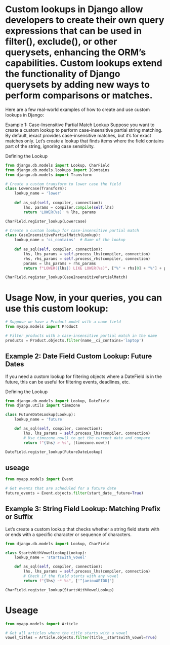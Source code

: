 # Custom lookups in Django allow developers to create their own query expressions that can be used in filter(), exclude(), or other querysets, enhancing the ORM’s capabilities. Custom lookups extend the functionality of Django querysets by adding new ways to perform comparisons or matches.

Here are a few real-world examples of how to create and use custom lookups in Django:

Example 1: Case-Insensitive Partial Match Lookup
Suppose you want to create a custom lookup to perform case-insensitive partial string matching. By default, iexact provides case-insensitive matches, but it’s for exact matches only. Let’s create a lookup that finds items where the field contains part of the string, ignoring case sensitivity.

Defining the Lookup
```python
from django.db.models import Lookup, CharField
from django.db.models.lookups import IContains
from django.db.models import Transform

# Create a custom transform to lower case the field
class Lowercase(Transform):
    lookup_name = 'lower'
    
    def as_sql(self, compiler, connection):
        lhs, params = compiler.compile(self.lhs)
        return 'LOWER(%s)' % lhs, params

CharField.register_lookup(Lowercase)

# Create a custom lookup for case-insensitive partial match
class CaseInsensitivePartialMatch(Lookup):
    lookup_name = 'ci_contains'  # Name of the lookup
    
    def as_sql(self, compiler, connection):
        lhs, lhs_params = self.process_lhs(compiler, connection)
        rhs, rhs_params = self.process_rhs(compiler, connection)
        params = lhs_params + rhs_params
        return f"LOWER({lhs}) LIKE LOWER(%s)", ["%" + rhs[0] + "%"] + params

CharField.register_lookup(CaseInsensitivePartialMatch)


```
# Usage Now, in your queries, you can use this custom lookup:
```python
# Suppose we have a Product model with a name field
from myapp.models import Product

# Filter products with a case-insensitive partial match in the name
products = Product.objects.filter(name__ci_contains='laptop')

```




## Example 2: Date Field Custom Lookup: Future Dates
If you need a custom lookup for filtering objects where a DateField is in the future, this can be useful for filtering events, deadlines, etc.

Defining the Lookup
```python
from django.db.models import Lookup, DateField
from django.utils import timezone

class FutureDateLookup(Lookup):
    lookup_name = 'future'

    def as_sql(self, compiler, connection):
        lhs, lhs_params = self.process_lhs(compiler, connection)
        # Use timezone.now() to get the current date and compare
        return f"{lhs} > %s", [timezone.now()]

DateField.register_lookup(FutureDateLookup)

```
## useage
```python
from myapp.models import Event

# Get events that are scheduled for a future date
future_events = Event.objects.filter(start_date__future=True)

```


## Example 3: String Field Lookup: Matching Prefix or Suffix
Let’s create a custom lookup that checks whether a string field starts with or ends with a specific character or sequence of characters.
```python
from django.db.models import Lookup, CharField

class StartsWithVowelLookup(Lookup):
    lookup_name = 'startswith_vowel'

    def as_sql(self, compiler, connection):
        lhs, lhs_params = self.process_lhs(compiler, connection)
        # Check if the field starts with any vowel
        return f"{lhs} ~* %s", ['^[aeiouAEIOU]']

CharField.register_lookup(StartsWithVowelLookup)

```

# Useage
```python
from myapp.models import Article

# Get all articles where the title starts with a vowel
vowel_titles = Article.objects.filter(title__startswith_vowel=True)

```




```python

```
```python

```
```python

```
```python

```
```python

```
```python

```
```python

```
```python

```
```python

```
```python

```
```python

```
```python

```
```python

```
```python

```
```python

```
```python

```
```python

```
```python

```
```python

```
```python

```
```python

```
```python

```
```python

```
```python

```
```python

```
```python

```
```python

```
```python

```